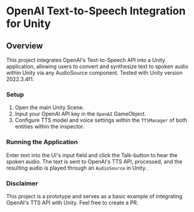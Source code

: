 # OpenAI Text-to-Speech Integration for Unity

## Overview
This project integrates OpenAI's Text-to-Speech API into a Unity application, allowing users to convert and synthesize text to spoken audio within Unity via any AudioSource component.
Tested with Unity version 2022.3.4f1.

### Setup
1. Open the main Unity Scene.
2. Input your OpenAI API key in the `OpenAI` GameObject.
3. Configure TTS model and voice settings within the `TTSManager` of both entities within the inspector.

### Running the Application
Enter text into the UI's input field and click the Talk-button to hear the spoken audio. The text is sent to OpenAI's TTS API, processed, and the resulting audio is played through an `AudioSource` in Unity.

### Disclaimer
This project is a prototype and serves as a basic example of integrating OpenAI's TTS API with Unity. Feel free to create a PR.
